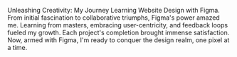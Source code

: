 Unleashing Creativity: My Journey Learning Website Design with Figma. From initial fascination to collaborative triumphs, Figma's power amazed me. Learning from masters, embracing user-centricity, and feedback loops fueled my growth. Each project's completion brought immense satisfaction. Now, armed with Figma, I'm ready to conquer the design realm, one pixel at a time.